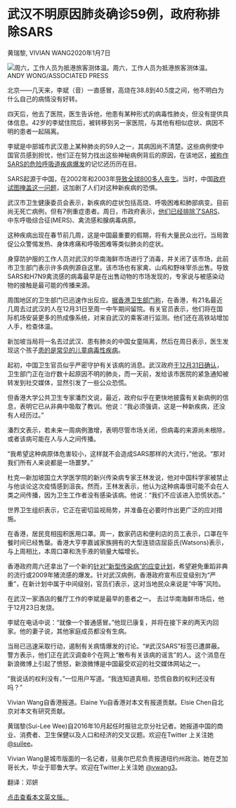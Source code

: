 # 武汉不明原因肺炎确诊59例，政府称排除SARS

黄瑞黎, VIVIAN WANG2020年1月7日

![周六，工作人员为抵港旅客测体温。](https://static01.nyt.com/images/2020/01/06/world/06china-illness/merlin_166627149_2091538a-a419-4668-9b9b-c21b26b14cbe-master1050.jpg)周六，工作人员为抵港旅客测体温。 ANDY WONG/ASSOCIATED PRESS

北京——几天来，李斌（音）一直感冒，高烧在38.8到40.5度之间，他不明白为什么自己的病情没有好转。

四天后，他去了医院，医生告诉他，他患有某种形式的病毒性肺炎，但没有提供具体信息。42岁的李斌住院后，被转移到另一家医院，与其他有相似症状、病因不明的患者一起隔离。

李斌是中部城市武汉患上某种肺炎的59人之一，其病因尚不清楚。这些病例使中国官员感到担忧，他们正在努力找出这些神秘病例背后的原因，在该地区，[被称作SARS的危险呼吸道疾病爆发](https://www.nytimes.com/2003/04/27/world/the-sars-epidemic-the-path-from-china-s-provinces-a-crafty-germ-breaks-out.html)的记忆还历历在目。

SARS起源于中国，在2002年和2003年[导致全球800多人丧生](https://www.who.int/csr/sars/country/2003_07_11/en/)。当时，中国[政府试图掩盖这一问题](https://www.nytimes.com/2003/04/21/world/the-sars-epidemic-epidemic-china-admits-underreporting-its-sars-cases.html)，这加剧了人们对这种新疾病的恐惧。

武汉市卫生健康委员会表示，新疾病的症状包括高烧、呼吸困难和肺部病变。目前尚无死亡病例，但有7例重症患者。周日，市政府表示，[他们已经排除了SARS](https://www.nytimes.com/aponline/2020/01/05/world/asia/ap-as-hong-kong-china-mystery-illness.html)、中东呼吸综合征(MERS)、禽流感和腺病毒病原。

这种疾病出现在春节前几周，这是中国最重要的假期，将有大量民众出行。当局敦促公众警惕发热、身体疼痛和呼吸困难等类似肺炎的症状。

身穿防护服的工作人员对武汉的华南海鲜市场进行了消毒，并关闭了该市场，此前市卫生部门表示许多病例源自这里。该市场也有家禽、山鸡和野味宰杀出售。导致SARS和H7N9禽流感的病毒最早是在出售动物的市场发现的，专家说与被感染动物的接触是最可能的传播来源。

周围地区的卫生部门已迅速作出反应。[据香港卫生部门称](https://www.chp.gov.hk/files/pdf/enhanced_sur_pneumonia_wuhan_eng.pdf)，在香港，有21名最近几周去过武汉的人在12月31日至周一中午期间留院。有关官员表示，他们将在国际机场安装更多的热成像系统，对来自武汉的乘客进行监测。他们还在高铁站增加人手，检查体温。

新加坡当局将一名去过武汉、患有肺炎的中国女童隔离，然后在周日表示，医生发现这个孩子[患的是常见的儿童病毒性疾病](https://www.moh.gov.sg/news-highlights/details/update-on-local-situation-regarding-severe-pneumonia-cluster-in-wuhan-5-jan)。

起初，中国卫生官员似乎严密守护有关该病的消息。武汉政府[于12月31日确认](http://wjw.wuhan.gov.cn/front/web/showDetail/2019123108989)，卫生部门正在治疗数十起原因不明的肺炎，而一天前，发给该市医院的紧急通知被转发到社交媒体，显然引发了一些公众恐慌。

但香港大学公共卫生专家潘烈文说，最近，政府似乎在更快地披露有关新病例的信息，表明它已从非典中吸取了教训。他说：“我必须强调，这是一种新疾病，还没有人经历过。”

潘烈文表示，若未来一周病例激增，表明尽管市场关闭，但病毒的来源尚未根除，或者该病可能在人与人之间传播。

“我希望这种病原体危害较小，这样就不会造成SARS那样的大流行，”他说。“那对我们所有人来说都是一场噩梦。”

杜克—新加坡国立大学医学院的新兴传染病专家王林发说，他对中国科学家被禁止与他谈论这次疫情感到沮丧。然而，王林发表示，他认为这种病毒很可能不会在人类之间传播，因为卫生工作者没有感染该病。他说：“我们不应该进入恐慌状态。”

世界卫生组织表示，它正在密切监视局势，并准备在必要时作出更广泛的应对措施。

在香港，居民竞相囤积医用口罩。周一，数家药店和便利店的员工表示，口罩在午餐时间已经售罄。香港大亨李嘉诚家族拥有的大型连锁店屈臣氏(Watsons)表示，与上周相比，本周口罩和洗手液的销量大幅增长。

香港政府周六还拿出了一个新的[针对“新型传染病”的应变计划](https://sc.isd.gov.hk/TuniS/www.info.gov.hk/gia/general/202001/04/P2020010400175.htm?fontSize=1)，希望避免重蹈非典的流行或2009年猪流感的爆发。针对武汉病例，香港政府宣布应变级别为“严重”，在新计划中属于中间级别，官员们表示，这对当地民众来说是“中等”风险。

在武汉一家酒店的餐厅工作的李斌是最早的患者之一。 去过华南海鲜市场后，他于12月23日发烧。

李斌在电话中说：“就像一个普通感冒。”他现已康复，并将在接下来的两天内回家。他的妻子说，其他家庭成员都没有生病。

当局已迅速采取行动，遏制有关病情爆发的讨论。“#武汉SARS”标签已遭屏蔽。警方表示，他们正在武汉调查8个在网上“散布有关该病的谣言”的人。这个消息在新浪微博上引起了愤怒，新浪微博是中国最受欢迎的社交媒体网站之一。

“我说话的权利没有，”一位用户写道。“我连知道真相，恐慌自救的权利还没有吗？”

Vivian Wang自香港报道。Elaine Yu自香港对本文有报道贡献。Elsie Chen自北京对本文有研究贡献。

黄瑞黎(Sui-Lee Wee)自2016年10月起任时报驻北京分社记者。她报道中国的商业、消费者、卫生保健以及人口和经济的交叉议题。欢迎在Twitter 上关注她 [@suilee](https://twitter.com/suilee)。

Vivian Wang是城市版面的一名记者，驻奥尔巴尼负责报道纽约州政治。她在芝加哥长大，毕业于耶鲁大学。欢迎在Twitter上关注她 [@vwang3](https://twitter.com/vwang3)。

翻译：邓妍

[点击查看本文英文版。](https://www.nytimes.com/2020/01/06/world/asia/china-SARS-pneumonialike.html)